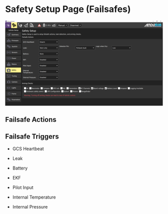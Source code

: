 # Safety Setup Page (Failsafes)

<img src="/images/reference/reference-ardusub-safety.png" class="img-responsive img-center" style="max-height:600px;">

## Failsafe Actions

## Failsafe Triggers

* GCS Heartbeat

* Leak

* Battery

* EKF

* Pilot Input

* Internal Temperature

* Internal Pressure
